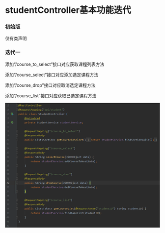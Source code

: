 # studentController基本功能迭代

### 初始版

仅有类声明

### 迭代一

添加“/course_to_select”接口对应获取课程列表方法

添加“/course_select”接口对应添加选定课程方法

添加“/course_drop”接口对应取消选定课程方法

添加“/course_list”接口对应获取已选定课程方法

![origin](./student-controller-basement.png)